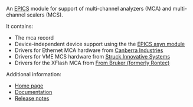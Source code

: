 An [EPICS](http://www.aps.anl.gov/epics/) 
module for support of multi-channel analyzers (MCA) and multi-channel scalers (MCS).

It contains:
* The mca record
* Device-independent device support using the the [EPICS asyn module](https://github.com/epics-modules/asyn)
* Drivers for Ethernet MCA hardware from [Canberra Industries](http://www.canberra.com)
* Drivers for VME MCS hardware from [Struck Innovative Systems](http://www.struck.de)
* Drivers for the XFlash MCA from [From Bruker (formerly Rontec)](http://www.bruker-axs.de)

Additional information:
* [Home page](http://cars.uchicago.edu/software/epics/mca.html)
* [Documentation](http://cars.uchicago.edu/software/epics/mcaDoc.html)
* [Release notes](http://cars.uchicago.edu/software/epics/mcaReleaseNotes.html)
